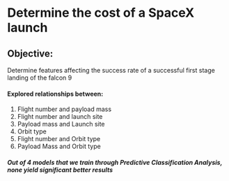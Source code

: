 # Determine the cost of a SpaceX launch

## Objective:
Determine features affecting the success rate of a successful first stage landing of the falcon 9

#### Explored relationships between:
1. Flight number and payload mass
2. Flight number and launch site
3. Payload mass and Launch site
4. Orbit type
5. Flight number and Orbit type
6. Payload Mass and Orbit type

##### Out of 4 models that we train through Predictive Classification Analysis, none yield significant better results


